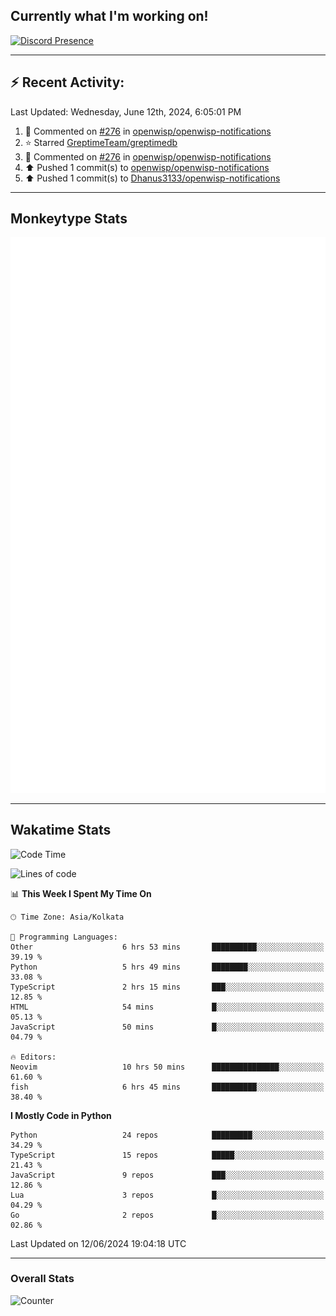 ## Currently what I'm working on!
[![Discord Presence](https://lanyard.cnrad.dev/api/534981034400284712)](https://discord.com/users/534981034400284712)

---

## :zap: Recent Activity:
<!--RECENT_ACTIVITY:last_update-->
Last Updated: Wednesday, June 12th, 2024, 6:05:01 PM
<!--RECENT_ACTIVITY:last_update_end-->
<!--RECENT_ACTIVITY:start-->
1. 💬 Commented on [#276](https://github.com/openwisp/openwisp-notifications/pull/276#issuecomment-2161350185) in [openwisp/openwisp-notifications](https://github.com/openwisp/openwisp-notifications)<br>
2. ⭐ Starred [GreptimeTeam/greptimedb](https://github.com/GreptimeTeam/greptimedb)<br>
3. 💬 Commented on [#276](https://github.com/openwisp/openwisp-notifications/pull/276#discussion_r1631995527) in [openwisp/openwisp-notifications](https://github.com/openwisp/openwisp-notifications)<br>
4. ⬆️ Pushed 1 commit(s) to [openwisp/openwisp-notifications](https://github.com/openwisp/openwisp-notifications)<br>
5. ⬆️ Pushed 1 commit(s) to [Dhanus3133/openwisp-notifications](https://github.com/Dhanus3133/openwisp-notifications)<br>
<!--RECENT_ACTIVITY:end-->

---

## Monkeytype Stats
<a href="https://monkeytype.com/profile/dhanus">
  <img src="https://raw.githubusercontent.com/Dhanus3133/Dhanus3133/monkeytype/monkeytype-lbpb.svg" alt="Monkeytype Profile" />
</a>

---

## Wakatime Stats
<!--START_SECTION:waka-->
![Code Time](http://img.shields.io/badge/Code%20Time-1%2C906%20hrs%2025%20mins-blue)

![Lines of code](https://img.shields.io/badge/From%20Hello%20World%20I%27ve%20Written-5.1%20million%20lines%20of%20code-blue)

📊 **This Week I Spent My Time On** 

```text
🕑︎ Time Zone: Asia/Kolkata

💬 Programming Languages: 
Other                    6 hrs 53 mins       ██████████░░░░░░░░░░░░░░░   39.19 % 
Python                   5 hrs 49 mins       ████████░░░░░░░░░░░░░░░░░   33.08 % 
TypeScript               2 hrs 15 mins       ███░░░░░░░░░░░░░░░░░░░░░░   12.85 % 
HTML                     54 mins             █░░░░░░░░░░░░░░░░░░░░░░░░   05.13 % 
JavaScript               50 mins             █░░░░░░░░░░░░░░░░░░░░░░░░   04.79 % 

🔥 Editors: 
Neovim                   10 hrs 50 mins      ███████████████░░░░░░░░░░   61.60 % 
fish                     6 hrs 45 mins       ██████████░░░░░░░░░░░░░░░   38.40 % 
```

**I Mostly Code in Python** 

```text
Python                   24 repos            █████████░░░░░░░░░░░░░░░░   34.29 % 
TypeScript               15 repos            █████░░░░░░░░░░░░░░░░░░░░   21.43 % 
JavaScript               9 repos             ███░░░░░░░░░░░░░░░░░░░░░░   12.86 % 
Lua                      3 repos             █░░░░░░░░░░░░░░░░░░░░░░░░   04.29 % 
Go                       2 repos             █░░░░░░░░░░░░░░░░░░░░░░░░   02.86 % 
```




 Last Updated on 12/06/2024 19:04:18 UTC
<!--END_SECTION:waka-->
---

### Overall Stats

<img src="https://moe-counter.glitch.me/get/@Dhanus3133?theme=asoul" alt="Counter" />
